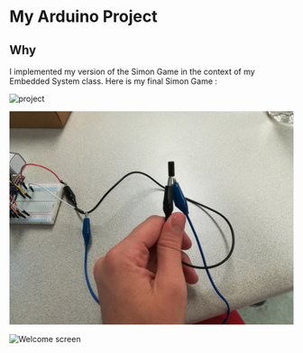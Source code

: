 
# My Arduino Project

## Why 

I implemented my version of the Simon Game in the context of my Embedded System class. Here is my final Simon Game : 

![project](images/IMG_20180503_125145[1].jpg)

![Tilt sensor](images/IMG_20180503_125214[1].jpg)

![Welcome screen](images/IMG_20180503_125213[1].jpg)

